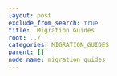 ```yaml
---
layout: post
exclude_from_search: true
title:  Migration Guides
root: ../
categories: MIGRATION_GUIDES
parent: []
node_name: migration_guides
---
```

